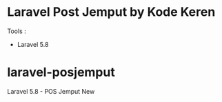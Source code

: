 
# Laravel Post Jemput by Kode Keren

Tools :
- Laravel 5.8


# laravel-posjemput
Laravel 5.8 - POS Jemput New

